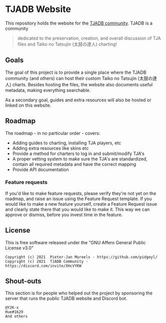 # TJADB Website
This repository holds the website for the [TJADB community](https://discord.com/invite/XHcVYKW).
TJADB is a community 

> dedicated to the preservation, creation, and overall discussion of TJA files and Taiko no Tatsujin (太鼓の達人) charting!

## Goals
The goal of this project is to provide a single place where the TJADB community (and others) can host their custom Taiko no Tatsujin (太鼓の達人) charts. Besides hosting the files, the website also documents useful metadata, making everything searchable.

As a secondary goal, guides and extra resources will also be hosted or linked on this website.

## Roadmap
The roadmap - in no particular order - covers:

 * Adding guides to charting, installing TJA players, etc
 * Adding extra resources like skins etc
 * Provide a method for charters to log in and submit/modify TJA's
 * A proper vetting system to make sure the TJA's are standardized, contain all required metadata and have the correct mapping
 * Provide API documentation

### Feature requests
If you'd like to make feature requests, please verify they're not yet on the roadmap, and raise an issue using the Feature Request template. If you would like to make a new feature yourself, create a Feature Request issue and clearly state there that you would like to make it. This way we can approve or dismiss, before you invest time in the feature.

## License
This is free software released under the "GNU Affero General Public License v3.0"

````
Copyright (c) 2021  Pieter-Jan Moreels - https://github.com/pidgeyl/
Copyright (c) 2021  TJADB Community - https://discord.com/invite/XHcVYKW
````

## Shout-outs
This section is for people who helped out the project by sponsoring the server that runs the public TJADB website and Discord bot.

````
@Y2K-x
Hue#1629
And others
````
